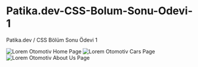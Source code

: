 # Patika.dev-CSS-Bolum-Sonu-Odevi-1
Patika.dev / CSS Bölüm Sonu Ödevi 1

![Lorem Otomotiv Home Page](https://github.com/tayfunsercansahin/Patika.dev-CSS-Bolum-Sonu-Odevi-1/assets/82944149/fd0875eb-1831-44e0-863d-e5ee2dd2ec01)
![Lorem Otomotiv Cars Page](https://github.com/tayfunsercansahin/Patika.dev-CSS-Bolum-Sonu-Odevi-1/assets/82944149/aa030113-2763-4d15-bf6d-cb26e267ab97)
![Lorem Otomotiv About Us Page](https://github.com/tayfunsercansahin/Patika.dev-CSS-Bolum-Sonu-Odevi-1/assets/82944149/e96f78d4-bd81-40ca-876b-3d7ddcea0724)


